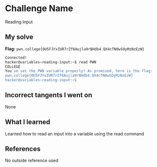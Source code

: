 # Challenge Name
Reading Input

## My solve
**Flag:** `pwn.college{0U5FJYxIUR7rZf6Aujla9rBHdb4.QX4cTN0wSOyMzNzEzW}`

```bash
Connected!
hacker@variables~reading-input:~$ read PWN
COLLEGE
You've set the PWN variable properly! As promised, here is the flag:
pwn.college{0U5FJYxIUR7rZf6Aujla9rBHdb4.QX4cTN0wSOyMzNzEzW}
hacker@variables~reading-input:~$
```
## Incorrect tangents I went on
None

## What I learned
Learned how to read an input into a variable using the read command

## References 
No outside reference used